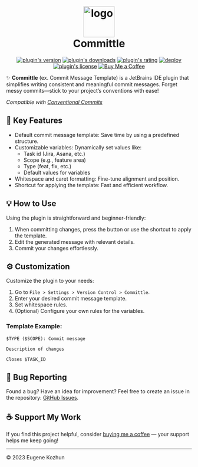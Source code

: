 <h1 align="center">
    <img src="src/main/resources/META-INF/pluginIcon.svg" width="84" height="84" alt="logo"/>
    <br/>
    Committle
</h1>

<p align="center">
    <a href="https://plugins.jetbrains.com/plugin/23100-commit-message-template"><img alt="plugin's version" src="https://img.shields.io/jetbrains/plugin/v/23100-commit-message-template?style=flat-square&logo=jetbrains"/></a>
    <a href="https://plugins.jetbrains.com/plugin/23100-commit-message-template"><img alt="plugin's downloads" src="https://img.shields.io/jetbrains/plugin/d/23100-commit-message-template?style=flat-square"/></a>
    <a href="https://plugins.jetbrains.com/plugin/23100-commit-message-template"><img alt="plugin's rating" src="https://img.shields.io/jetbrains/plugin/r/stars/23100-commit-message-template?style=flat-square"/></a>
    <a href="https://github.com/EugeneKozhun/commit-message-template/actions/workflows/publish-workflow.yml"><img alt="deploy" src="https://img.shields.io/github/actions/workflow/status/EugeneKozhun/commit-message-template/publish-workflow.yml?label=deploy&style=flat-square&logo=github"/></a>
    <a href="https://github.com/EugeneKozhun/commit-message-template/blob/main/LICENSE.md"><img alt="plugin's license" src="https://img.shields.io/github/license/EugeneKozhun/commit-message-template?style=flat-square"/></a>
    <a href="https://ko-fi.com/eugenekozhun"><img alt="Buy Me a Coffee" src="https://img.shields.io/badge/Support%20me-Ko--fi-ff5f5f?style=flat-square&logo=ko-fi&logoColor=white"/></a>
</p>

✨ **Committle** (ex. Commit Message Template)
is a JetBrains IDE plugin that simplifies writing consistent and meaningful commit messages.
Forget messy commits—stick to your project’s conventions with ease!

_Compatible with [Conventional Commits](https://www.conventionalcommits.org/)_

## 🚀 Key Features

- Default commit message template: Save time by using a predefined structure.
- Customizable variables: Dynamically set values like:
    - Task id (Jira, Asana, etc.)
    - Scope (e.g., feature area)
    - Type (feat, fix, etc.)
    - Default values for variables
- Whitespace and caret formatting: Fine-tune alignment and position.
- Shortcut for applying the template: Fast and efficient workflow.

## 💡 How to Use

Using the plugin is straightforward and beginner-friendly:

1. When committing changes, press the button or use the shortcut to apply the template.
2. Edit the generated message with relevant details.
3. Commit your changes effortlessly.

## ⚙️ Customization

Customize the plugin to your needs:

1. Go to `File > Settings > Version Control > Committle`.
2. Enter your desired commit message template.
3. Set whitespace rules.
4. (Optional) Configure your own rules for the variables.

### Template Example:

```
$TYPE ($SCOPE): Commit message 

Description of changes

Closes $TASK_ID
```

## 🐞 Bug Reporting

Found a bug? Have an idea for improvement? Feel free to create an issue in the
repository: [GitHub Issues](https://github.com/EugeneKozhun/commit-message-template/issues).

## ☕ Support My Work

If you find this project helpful, consider [buying me a coffee](https://ko-fi.com/eugenekozhun) —
your support helps me keep going!

--- 
© 2023 Eugene Kozhun
